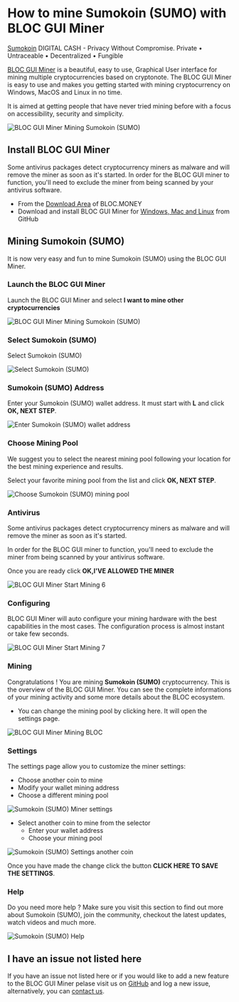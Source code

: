 # **How to mine Sumokoin (SUMO) with BLOC GUI Miner**

[Sumokoin](https://www.sumokoin.org) DIGITAL CASH - Privacy Without Compromise. Private • Untraceable • Decentralized • Fungible

[BLOC GUI Miner](https://github.com/furiousteam/BLOC-GUI-Miner) is a beautiful, easy to use, Graphical User interface for mining multiple cryptocurrencies based on cryptonote. The BLOC GUI Miner is easy to use and makes you getting started with mining cryptocurrency on Windows, MacOS and Linux in no time.

It is aimed at getting people that have never tried mining before with a focus on accessibility, security and simplicity.

![BLOC GUI Miner Mining Sumokoin (SUMO)](images/BLOC-GUI-MINER/BLOC-GUI-Miner-v1.1.2-mining-SUMO.jpg)

## **Install BLOC GUI Miner**

Some antivirus packages detect cryptocurrency miners as malware and will remove the miner as soon as it's started. In order for the BLOC GUI miner to function, you'll need to exclude the miner from being scanned by your antivirus software.

- From the [Download Area](https://bloc.money/download) of BLOC.MONEY
- Download and install BLOC GUI Miner for [Windows, Mac and Linux](https://github.com/furiousteam/GUI-miner/releases/latest) from GitHub


## **Mining Sumokoin (SUMO)**

It is now very easy and fun to mine Sumokoin (SUMO) using the BLOC GUI Miner.

### **Launch the BLOC GUI Miner**

Launch the BLOC GUI Miner and select **I want to mine other cryptocurrencies**

![BLOC GUI Miner Mining Sumokoin (SUMO)](images/BLOC-GUI-MINER/BLOC-GUI-Miner-v0.0.3-miner-setup.png)

### **Select Sumokoin (SUMO)**

Select Sumokoin (SUMO)

![Select Sumokoin (SUMO)](images/BLOC-GUI-MINER/3-MINE-OTHER-CRYPTOCURRENCIES-BLOC-GUI-Miner-v1.1.2.png)

### **Sumokoin (SUMO) Address**

Enter your Sumokoin (SUMO) wallet address. It must start with **L** and click **OK, NEXT STEP**.

![Enter Sumokoin (SUMO) wallet address](images/BLOC-GUI-MINER/sumo-address.png)

### **Choose Mining Pool**

We suggest you to select the nearest mining pool following your location for the best mining experience and results.

Select your favorite mining pool from the list and click **OK, NEXT STEP**.

![Choose Sumokoin (SUMO) mining pool](images/BLOC-GUI-MINER/sumo-pool.png)

### **Antivirus**

Some antivirus packages detect cryptocurrency miners as malware and will remove the miner as soon as it's started.

In order for the BLOC GUI miner to function, you'll need to exclude the miner from being scanned by your antivirus software.

Once you are ready click **OK,I'VE ALLOWED THE MINER**

![BLOC GUI Miner Start Mining 6](images/BLOC-GUI-MINER/BLOC-GUI-Miner-v0.0.3-antivirus.png)

### **Configuring**

BLOC GUI Miner will auto configure your mining hardware with the best capabilities in the most cases. The configuration process is almost instant or take few seconds.

![BLOC GUI Miner Start Mining 7](images/BLOC-GUI-MINER/BLOC-GUI-Miner-v0.0.3-ready.png)

### **Mining**

Congratulations ! You are mining **Sumokoin (SUMO)** cryptocurrency. This is the overview of the BLOC GUI Miner. You can see the complete informations of your mining activity and some more details about the BLOC ecosystem.

- You can change the mining pool by clicking here. It will open the settings page.

![BLOC GUI Miner Mining BLOC](images/BLOC-GUI-MINER/10-MINING-SUMO.png)

### **Settings** <a name="Sumokoin (SUMO)-settings"></a>

The settings page allow you to customize the miner settings:

- Choose another coin to mine
- Modify your wallet mining address
- Choose a different mining pool

![Sumokoin (SUMO) Miner settings](images/BLOC-GUI-MINER/sumo-settings.png)

- Select another coin to mine from the selector
    * Enter your wallet address
    * Choose your mining pool

![Sumokoin (SUMO) Settings another coin](images/BLOC-GUI-MINER/sumo-settings2.png)

Once you have made the change click the button **CLICK HERE TO SAVE THE SETTINGS**.

### **Help**

Do you need more help ? Make sure you visit this section to find out more about Sumokoin (SUMO), join the community, checkout the latest updates, watch videos and much more.

![Sumokoin (SUMO) Help](images/BLOC-GUI-MINER/sumo-help.png)

## **I have an issue not listed here**

If you have an issue not listed here or if you would like to add a new feature to the BLOC GUI Miner pelase visit us on [GitHub](https://github.com/furiousteam/GUI-miner) and log a new issue, alternatively, you can [contact us](../about/Community.md).